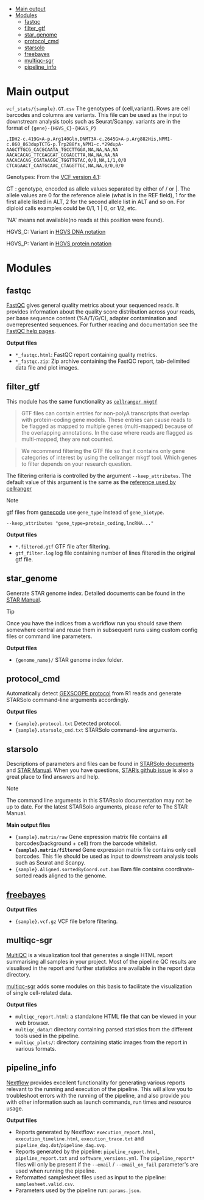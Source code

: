 - [Main output](#main-output)
- [Modules](#modules)
  - [fastqc](#fastqc)
  - [filter\_gtf](#filter_gtf)
  - [star\_genome](#star_genome)
  - [protocol\_cmd](#protocol_cmd)
  - [starsolo](#starsolo)
  - [freebayes](#freebayes)
  - [multiqc-sgr](#multiqc-sgr)
  - [pipeline\_info](#pipeline_info)

# Main output
`vcf_stats/{sample}.GT.csv` The genotypes of (cell,variant). Rows are cell barcodes and columns are variants. This file can be used as the input to downstream analysis tools such as Seurat/Scanpy. variants are in the format of `{gene}-{HGVS_C}-{HGVS_P}`
```
,IDH2-c.419G>A-p.Arg140Gln,DNMT3A-c.2645G>A-p.Arg882His,NPM1-c.860_863dupTCTG-p.Trp288fs,NPM1-c.*29dupA-
AAGCTTGCG_CACGCAATA_TGCCTTGGA,NA,NA,NA,NA
AACACACAG_TTCGAGGAT_GCGAGCTTA,NA,NA,NA,NA
AACACACAG_CGATAAGGC_TGGTTGTAC,0/0,NA,1/1,0/0
CTCAGAACT_CAATGCAAC_CTAGGTTGC,NA,NA,0/0,0/0
```

Genotypes: From the [VCF version 4.1](https://www.internationalgenome.org/wiki/Analysis/Variant%20Call%20Format/vcf-variant-call-format-version-41): 

GT : genotype, encoded as allele values separated by either of / or |. The allele values are 0 for the reference allele (what is in the REF field), 1 for the first allele listed in ALT, 2 for the second allele list in ALT and so on. For diploid calls examples could be 0/1, 1 | 0, or 1/2, etc.

'NA' means not available(no reads at this position were found).

HGVS_C: Variant in [HGVS DNA notation](https://hgvs-nomenclature.org/stable/recommendations/DNA/substitution/)

HGVS_P: Variant in [HGVS protein notation](https://hgvs-nomenclature.org/stable/recommendations/protein/deletion/)


# Modules

## fastqc

[FastQC](http://www.bioinformatics.babraham.ac.uk/projects/fastqc/) gives general quality metrics about your sequenced reads. It provides information about the quality score distribution across your reads, per base sequence content (%A/T/G/C), adapter contamination and overrepresented sequences. For further reading and documentation see the [FastQC help pages](http://www.bioinformatics.babraham.ac.uk/projects/fastqc/Help/).

**Output files**

- `*_fastqc.html`: FastQC report containing quality metrics.
- `*_fastqc.zip`: Zip archive containing the FastQC report, tab-delimited data file and plot images.

## filter_gtf

This module has the same functionality as [`cellranger mkgtf`](https://kb.10xgenomics.com/hc/en-us/articles/360002541171-What-criteria-should-I-use-with-the-mkgtf-tool-when-making-a-custom-reference-for-Cell-Ranger)

> GTF files can contain entries for non-polyA transcripts that overlap with protein-coding gene models. These entries can cause reads to be flagged as mapped to multiple genes (multi-mapped) because of the overlapping annotations. In the case where reads are flagged as multi-mapped, they are not counted.

> We recommend filtering the GTF file so that it contains only gene categories of interest by using the cellranger mkgtf tool. Which genes to filter depends on your research question.

The filtering criteria is controlled by the argument `--keep_attributes`. The default value of this argument is the same as the [reference used by cellranger](https://support.10xgenomics.com/single-cell-gene-expression/software/release-notes/build#grch38_3.0.0)

> [!NOTE]
> gtf files from [genecode](https://www.gencodegenes.org/) use `gene_type` instead of `gene_biotype`.
>
> ```
> --keep_attributes "gene_type=protein_coding,lncRNA..."
> ```

**Output files**

- `*.filtered.gtf` GTF file after filtering.
- `gtf_filter.log` log file containing number of lines filtered in the original gtf file.

## star_genome

Generate STAR genome index. Detailed documents can be found in the [STAR Manual](https://github.com/alexdobin/STAR/blob/master/doc/STARmanual.pdf).

> [!TIP]
> Once you have the indices from a workflow run you should save them somewhere central and reuse them in subsequent runs using custom config files or command line parameters.

**Output files**

- `{genome_name}/` STAR genome index folder.

## protocol_cmd

Automatically detect [GEXSCOPE protocol](../assets/protocols.json) from R1 reads and generate STARSolo command-line arguments accordingly.

**Output files**

- `{sample}.protocol.txt` Detected protocol.
- `{sample}.starsolo_cmd.txt` STARSolo command-line arguments.

## starsolo

Descriptions of parameters and files can be found in [STARSolo documents](https://github.com/alexdobin/STAR/blob/master/docs/STARsolo.md) and [STAR Manual](https://github.com/alexdobin/STAR/blob/master/doc/STARmanual.pdf).
When you have questions, [STAR’s github issue](https://github.com/alexdobin/STAR/issues) is also a great place to find answers and help.

> [!NOTE]
> The command line arguments in this STARsolo documentation may not be up to date. For the latest STARSolo arguments, please refer to The STAR Manual.

**Main output files**

- `{sample}.matrix/raw` Gene expression matrix file contains all barcodes(background + cell) from the barcode whitelist.
- **`{sample}.matrix/filtered`** Gene expression matrix file contains only cell barcodes. This file should be used as input to downstream analysis tools such as Seurat and Scanpy.
- `{sample}.Aligned.sortedByCoord.out.bam` Bam file contains coordinate-sorted reads aligned to the genome.

## [freebayes](https://github.com/freebayes/freebayes)

**Output files** 

- `{sample}.vcf.gz` VCF file before filtering.

## multiqc-sgr

[MultiQC](http://multiqc.info) is a visualization tool that generates a single HTML report summarising all samples in your project. Most of the pipeline QC results are visualised in the report and further statistics are available in the report data directory.

[multiqc-sgr](https://pypi.org/project/multiqc-sgr/) adds some modules on this basis to facilitate the visualization of single cell-related data.

**Output files**

- `multiqc_report.html`: a standalone HTML file that can be viewed in your web browser.
- `multiqc_data/`: directory containing parsed statistics from the different tools used in the pipeline.
- `multiqc_plots/`: directory containing static images from the report in various formats.

## pipeline_info

[Nextflow](https://www.nextflow.io/docs/latest/tracing.html) provides excellent functionality for generating various reports relevant to the running and execution of the pipeline. This will allow you to troubleshoot errors with the running of the pipeline, and also provide you with other information such as launch commands, run times and resource usage.

**Output files**

- Reports generated by Nextflow: `execution_report.html`, `execution_timeline.html`, `execution_trace.txt` and `pipeline_dag.dot`/`pipeline_dag.svg`.
- Reports generated by the pipeline: `pipeline_report.html`, `pipeline_report.txt` and `software_versions.yml`. The `pipeline_report*` files will only be present if the `--email` / `--email_on_fail` parameter's are used when running the pipeline.
- Reformatted samplesheet files used as input to the pipeline: `samplesheet.valid.csv`.
- Parameters used by the pipeline run: `params.json`.
